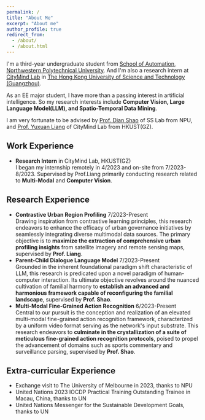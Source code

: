 ```yaml
---
permalink: /
title: "About Me"
excerpt: "About me"
author_profile: true
redirect_from: 
  - /about/
  - /about.html
---
```


I'm a third-year undergraduate student from [School of Automation](https://zdhxy.nwpu.edu.cn/), [Northwestern Polytechnical University](https://www.nwpu.edu.cn/). And I'm also a research intern at [CityMind Lab](https://citymind.top/) in [The Hong Kong University of Science and Technology (Guangzhou)](https://www.hkust-gz.edu.cn/). 

As an EE major student, I have more than a passing interest in artificial intelligence. So my research interests include **Computer Vision, Large Language Model(LLM), and Spatio-Temporal Data Mining**.

I am very fortunate to be advised by [Prof. Dian Shao](https://scholar.google.com/citations?user=amxDSLoAAAAJ&hl=en) of SS Lab from NPU, and [Prof. Yuxuan Liang](http://yuxuanliang.com/) of CityMind Lab from HKUST(GZ).




Work Experience
------
- **Research Intern** in CityMind Lab, HKUST(GZ)<br>
I began my internship remotely in 4/2023 and on-site from 7/2023-8/2023. Supervised by Prof.Liang primarily conducting research related to **Multi-Modal** and **Computer Vision**.




Research Experience
------
- **Contrastive Urban Region Profiling**             7/2023-Present<br>
Drawing inspiration from contrastive learning principles, this research endeavors to enhance the efficacy of urban governance initiatives by seamlessly integrating diverse multimodal data sources. The primary objective is to **maximize the extraction of comprehensive urban profiling insights** from satellite imagery and remote sensing maps, supervised by **Prof. Liang**.
- **Parent-Child Dialogue Language Model**           7/2023-Present<br>
Grounded in the inherent foundational paradigm shift characteristic of LLM, this research is predicated upon a novel paradigm of human-computer interaction. Its ultimate objective revolves around the nuanced cultivation of familial harmony to **establish an advanced and harmonious framework capable of reconfiguring the familial landscape**, supervised by **Prof. Shao**.
- **Multi-Modal Fine-Grained Action Recognition**    6/2023-Present<br>
Central to our pursuit is the conception and realization of an elevated multi-modal fine-grained action recognition framework, characterized by a uniform video format serving as the network's input substrate. This research endeavors to **culminate in the crystallization of a suite of meticulous fine-grained action recognition protocols**, poised to propel the advancement of domains such as sports commentary and surveillance parsing, supervised by **Prof. Shao**.


Extra-curricular Experience
------
- Exchange visit to The University of Melbourne in 2023, thanks to NPU
- United Nations 2023 IOCDP Practical Training Outstanding Trainee in Macau, China, thanks to UN
- United Nations Messenger for the Sustainable Development Goals, thanks to UN


